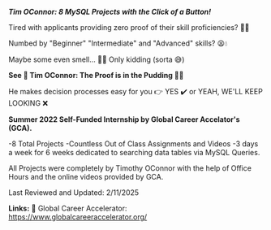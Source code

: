 ***Tim OConnor: 8 MySQL Projects with the Click of a Button!***

Tired with applicants providing zero proof of their skill proficiencies? 💢😠

Numbed by "Beginner" "Intermediate" and "Advanced" skills? 😫💧

Maybe some even smell... 👃🤢 Only kidding (sorta 😅)

**See 👀 Tim OConnor: The Proof is in the Pudding 🍮🧾**

He makes decision processes easy for you 👉  YES ✔️ or YEAH, WE'LL KEEP LOOKING ❌

**Summer 2022 Self-Funded Internship by Global Career Accelator's (GCA).**

-8 Total Projects
-Countless Out of Class Assignments and Videos
-3 days a week for 6 weeks dedicated to searching data tables via MySQL Queries. 

All Projects were completely by Timothy OConnor with the help of Office Hours and the online videos provided by GCA.

Last Reviewed and Updated: 2/11/2025

**Links:**
🚀 Global Career Accelerator: https://www.globalcareeraccelerator.org/

